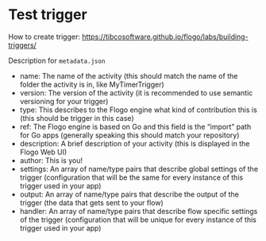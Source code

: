 # Test trigger

How to create trigger: https://tibcosoftware.github.io/flogo/labs/building-triggers/

Description for `metadata.json`

- name: The name of the activity (this should match the name of the folder the activity is in, like MyTimerTrigger)
- version: The version of the activity (it is recommended to use semantic versioning for your trigger)
- type: This describes to the Flogo engine what kind of contribution this is (this should be trigger in this case)
- ref: The Flogo engine is based on Go and this field is the “import” path for Go apps (generally speaking this should match your repository)
- description: A brief description of your activity (this is displayed in the Flogo Web UI)
- author: This is you!
- settings: An array of name/type pairs that describe global settings of the trigger (configuration that will be the same for every instance of this trigger used in your app)
- output: An array of name/type pairs that describe the output of the trigger (the data that gets sent to your flow)
- handler: An array of name/type pairs that describe flow specific settings of the trigger (configuration that will be unique for every instance of this trigger used in your app) 